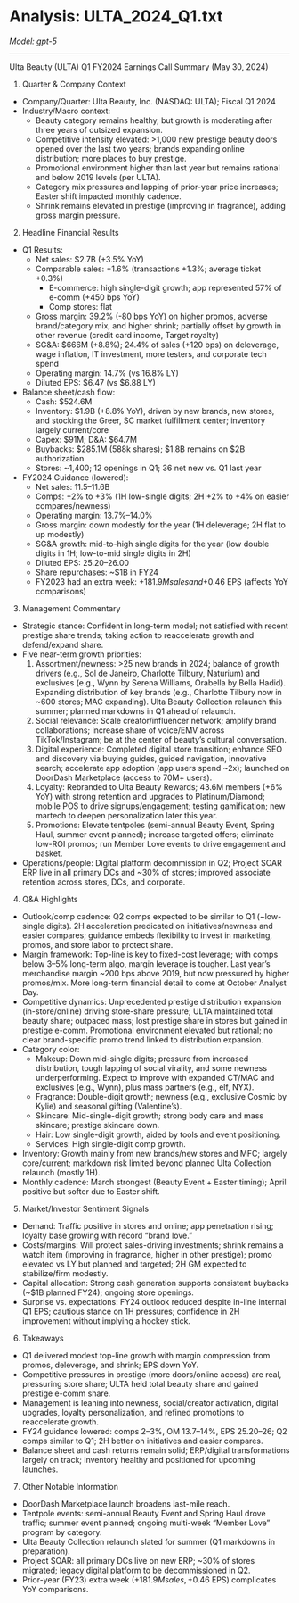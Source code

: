 # Analysis: ULTA_2024_Q1.txt

*Model: gpt-5*

---

Ulta Beauty (ULTA) Q1 FY2024 Earnings Call Summary (May 30, 2024)

1) Quarter & Company Context
- Company/Quarter: Ulta Beauty, Inc. (NASDAQ: ULTA); Fiscal Q1 2024
- Industry/Macro context:
  - Beauty category remains healthy, but growth is moderating after three years of outsized expansion.
  - Competitive intensity elevated: >1,000 new prestige beauty doors opened over the last two years; brands expanding online distribution; more places to buy prestige.
  - Promotional environment higher than last year but remains rational and below 2019 levels (per ULTA).
  - Category mix pressures and lapping of prior-year price increases; Easter shift impacted monthly cadence.
  - Shrink remains elevated in prestige (improving in fragrance), adding gross margin pressure.

2) Headline Financial Results
- Q1 Results:
  - Net sales: $2.7B (+3.5% YoY)
  - Comparable sales: +1.6% (transactions +1.3%; average ticket +0.3%)
    - E-commerce: high single-digit growth; app represented 57% of e-comm (+450 bps YoY)
    - Comp stores: flat
  - Gross margin: 39.2% (-80 bps YoY) on higher promos, adverse brand/category mix, and higher shrink; partially offset by growth in other revenue (credit card income, Target royalty)
  - SG&A: $666M (+8.8%); 24.4% of sales (+120 bps) on deleverage, wage inflation, IT investment, more testers, and corporate tech spend
  - Operating margin: 14.7% (vs 16.8% LY)
  - Diluted EPS: $6.47 (vs $6.88 LY)
- Balance sheet/cash flow:
  - Cash: $524.6M
  - Inventory: $1.9B (+8.8% YoY), driven by new brands, new stores, and stocking the Greer, SC market fulfillment center; inventory largely current/core
  - Capex: $91M; D&A: $64.7M
  - Buybacks: $285.1M (588k shares); $1.8B remains on $2B authorization
  - Stores: ~1,400; 12 openings in Q1; 36 net new vs. Q1 last year
- FY2024 Guidance (lowered):
  - Net sales: $11.5–$11.6B
  - Comps: +2% to +3% (1H low-single digits; 2H +2% to +4% on easier compares/newness)
  - Operating margin: 13.7%–14.0%
  - Gross margin: down modestly for the year (1H deleverage; 2H flat to up modestly)
  - SG&A growth: mid-to-high single digits for the year (low double digits in 1H; low-to-mid single digits in 2H)
  - Diluted EPS: $25.20–$26.00
  - Share repurchases: ~$1B in FY24
  - FY2023 had an extra week: +$181.9M sales and +$0.46 EPS (affects YoY comparisons)

3) Management Commentary
- Strategic stance: Confident in long-term model; not satisfied with recent prestige share trends; taking action to reaccelerate growth and defend/expand share.
- Five near-term growth priorities:
  1) Assortment/newness: >25 new brands in 2024; balance of growth drivers (e.g., Sol de Janeiro, Charlotte Tilbury, Naturium) and exclusives (e.g., Wynn by Serena Williams, Orabella by Bella Hadid). Expanding distribution of key brands (e.g., Charlotte Tilbury now in ~600 stores; MAC expanding). Ulta Beauty Collection relaunch this summer; planned markdowns in Q1 ahead of relaunch.
  2) Social relevance: Scale creator/influencer network; amplify brand collaborations; increase share of voice/EMV across TikTok/Instagram; be at the center of beauty’s cultural conversation.
  3) Digital experience: Completed digital store transition; enhance SEO and discovery via buying guides, guided navigation, innovative search; accelerate app adoption (app users spend ~2x); launched on DoorDash Marketplace (access to 70M+ users).
  4) Loyalty: Rebranded to Ulta Beauty Rewards; 43.6M members (+6% YoY) with strong retention and upgrades to Platinum/Diamond; mobile POS to drive signups/engagement; testing gamification; new martech to deepen personalization later this year.
  5) Promotions: Elevate tentpoles (semi-annual Beauty Event, Spring Haul, summer event planned); increase targeted offers; eliminate low-ROI promos; run Member Love events to drive engagement and basket.
- Operations/people: Digital platform decommission in Q2; Project SOAR ERP live in all primary DCs and ~30% of stores; improved associate retention across stores, DCs, and corporate.

4) Q&A Highlights
- Outlook/comp cadence: Q2 comps expected to be similar to Q1 (~low-single digits). 2H acceleration predicated on initiatives/newness and easier compares; guidance embeds flexibility to invest in marketing, promos, and store labor to protect share.
- Margin framework: Top-line is key to fixed-cost leverage; with comps below 3–5% long-term algo, margin leverage is tougher. Last year’s merchandise margin ~200 bps above 2019, but now pressured by higher promos/mix. More long-term financial detail to come at October Analyst Day.
- Competitive dynamics: Unprecedented prestige distribution expansion (in-store/online) driving store-share pressure; ULTA maintained total beauty share; outpaced mass; lost prestige share in stores but gained in prestige e-comm. Promotional environment elevated but rational; no clear brand-specific promo trend linked to distribution expansion.
- Category color:
  - Makeup: Down mid-single digits; pressure from increased distribution, tough lapping of social virality, and some newness underperforming. Expect to improve with expanded CT/MAC and exclusives (e.g., Wynn), plus mass partners (e.g., elf, NYX).
  - Fragrance: Double-digit growth; newness (e.g., exclusive Cosmic by Kylie) and seasonal gifting (Valentine’s).
  - Skincare: Mid-single-digit growth; strong body care and mass skincare; prestige skincare down.
  - Hair: Low single-digit growth, aided by tools and event positioning.
  - Services: High single-digit comp growth.
- Inventory: Growth mainly from new brands/new stores and MFC; largely core/current; markdown risk limited beyond planned Ulta Collection relaunch (mostly 1H).
- Monthly cadence: March strongest (Beauty Event + Easter timing); April positive but softer due to Easter shift.

5) Market/Investor Sentiment Signals
- Demand: Traffic positive in stores and online; app penetration rising; loyalty base growing with record “brand love.”
- Costs/margins: Will protect sales-driving investments; shrink remains a watch item (improving in fragrance, higher in other prestige); promo elevated vs LY but planned and targeted; 2H GM expected to stabilize/firm modestly.
- Capital allocation: Strong cash generation supports consistent buybacks (~$1B planned FY24); ongoing store openings.
- Surprise vs. expectations: FY24 outlook reduced despite in-line internal Q1 EPS; cautious stance on 1H pressures; confidence in 2H improvement without implying a hockey stick.

6) Takeaways
- Q1 delivered modest top-line growth with margin compression from promos, deleverage, and shrink; EPS down YoY.
- Competitive pressures in prestige (more doors/online access) are real, pressuring store share; ULTA held total beauty share and gained prestige e-comm share.
- Management is leaning into newness, social/creator activation, digital upgrades, loyalty personalization, and refined promotions to reaccelerate growth.
- FY24 guidance lowered: comps 2–3%, OM 13.7–14%, EPS $25.20–$26; Q2 comps similar to Q1; 2H better on initiatives and easier compares.
- Balance sheet and cash returns remain solid; ERP/digital transformations largely on track; inventory healthy and positioned for upcoming launches.

7) Other Notable Information
- DoorDash Marketplace launch broadens last-mile reach.
- Tentpole events: semi-annual Beauty Event and Spring Haul drove traffic; summer event planned; ongoing multi-week “Member Love” program by category.
- Ulta Beauty Collection relaunch slated for summer (Q1 markdowns in preparation).
- Project SOAR: all primary DCs live on new ERP; ~30% of stores migrated; legacy digital platform to be decommissioned in Q2.
- Prior-year (FY23) extra week (+$181.9M sales, +$0.46 EPS) complicates YoY comparisons.